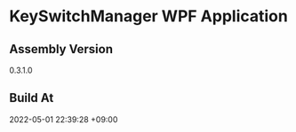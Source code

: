 KeySwitchManager WPF Application
==============================

## Assembly Version

0.3.1.0

## Build At

2022-05-01 22:39:28 +09:00
